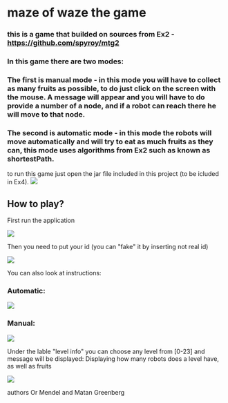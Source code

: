 # maze of waze the game
### this is a game that builded on sources from Ex2 - https://github.com/spyroy/mtg2
### In this game there are two modes:
### The first is manual mode - in this mode you will have to collect as many fruits as possible, to do just click on the screen with the mouse. A message will appear and you will have to do provide a number of a node, and if a robot can reach there he will move to that node.
### The second is automatic mode - in this mode the robots will move automatically and will try to eat as much fruits as they can, this mode uses algorithms from Ex2 such as known as shortestPath.
to run this game just open the jar file included in this project (to be icluded in Ex4).
![](https://github.com/spyroy/mtg3/blob/master/Ex3/data/class.png)


## How to play?
First run the application

![](https://github.com/spyroy/mtg3/blob/master/Ex3/data/Loginpage.JPG)

Then you need to put your id (you can "fake" it by inserting not real id)


![](https://github.com/spyroy/mtg3/blob/master/Ex3/data/ID.JPG)

You can also look at instructions:
### Automatic:


![](https://github.com/spyroy/mtg3/blob/master/Ex3/data/information_automatic.JPG)

### Manual:


![](https://github.com/spyroy/mtg3/blob/master/Ex3/data/information_manual.JPG)

Under the lable "level info" you can choose any level from [0-23] and message will be displayed:
Displaying how many robots does a level have, as well as fruits



![](https://github.com/spyroy/mtg3/blob/master/Ex3/data/level_info_example.JPG)

authors Or Mendel and Matan Greenberg
